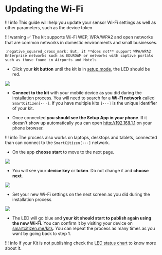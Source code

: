Updating the Wi-Fi
==================

!!! info
    This guide will help you update your sensor Wi-Fi settings as well as other parameters, such as the device token

!!! warning
	:white_check_mark: The kit supports Wi-Fi WEP, WPA/WPA2 and open networks that are common networks in domestic environments and small businesses.

	:negative_squared_cross_mark: But, it **does not** support WPA/WPA2 Enterprise networks such as EDUROAM or networks with captive portals such as those found in Airports and Hotels

- Click your **kit button** until the kit is in [setup mode](/Smart%20Citizen%20Kit/#setup-mode), the LED should be red.  

![](https://i.imgur.com/aR0gF3V.jpg)

- **Connect to the kit** with your mobile device as you did during the installation process. You will need to search for a **Wi-Fi network** called `SmartCitizen[···]`. If you have multiple kits `[···]` is the unique identifier of your kit.

- Once connected **you should see the Setup App in your phone**. If it doesn't show up automatically you can open http://192.168.1.1 on your phone browser. 

!!! info
	The process also works on laptops, desktops and tablets, connected than can connect to the `SmartCitizen[···]` network.

- On the app **choose start** to move to the next page.

![](https://i.imgur.com/zyZEXDj.png)

- You will see your **device key** or **token**. Do not change it and **choose next**.

![](https://i.imgur.com/k6gdWeP.png)

- Set your new Wi-Fi settings on the next screen as you did during the installation process.

![](https://i.imgur.com/V1jQ1rj.png)

- The LED will go blue and **your kit should start to publish again using the new Wi-Fi**. You can confirm it by visiting your device on [smartcitizen.me/kits](https://smartcitizen.me/kits). You can repeat the process as many times as you want by going back to step 1.

!!! info
	If your Kit is not publishing check the [LED status chart](/Smart%20Citizen%20Kit/#wi-fi-mode) to know more about it.